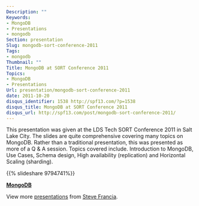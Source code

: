 ```yaml
---
Description: ""
Keywords:
- MongoDB
- Presentations
- mongodb
Section: presentation
Slug: mongodb-sort-conference-2011
Tags:
- mongodb
Thumbnail: ""
Title: MongoDB at SORT Conference 2011
Topics:
- MongoDB
- Presentations
Url: presentation/mongodb-sort-conference-2011
date: 2011-10-20
disqus_identifier: 1538 http://spf13.com/?p=1538
disqus_title: MongoDB at SORT Conference 2011
disqus_url: http://spf13.com/post/mongodb-sort-conference-2011/
---
```


This presentation was given at the LDS Tech SORT Conference 2011 in Salt
Lake City. The slides are quite comprehensive covering many topics on
MongoDB. Rather than a traditional presentation, this was presented as
more of a Q & A session. Topics covered include. Introduction to
MongoDB, Use Cases, Schema design, High availability (replication) and
Horizontal Scaling (sharding).

{{% slideshare 9794741%}}

**[MongoDB](http://www.slideshare.net/spf13/mongodb-9794741 "MongoDB")**

View more [presentations](http://www.slideshare.net/) from [Steve
Francia](http://www.slideshare.net/spf13).
